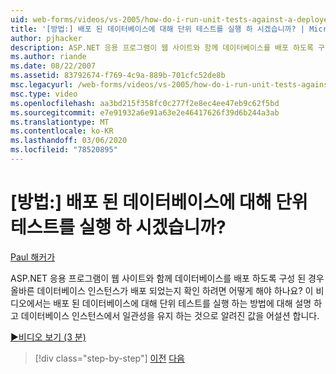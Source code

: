 ```yaml
---
uid: web-forms/videos/vs-2005/how-do-i-run-unit-tests-against-a-deployed-database
title: '[방법:] 배포 된 데이터베이스에 대해 단위 테스트를 실행 하 시겠습니까? | Microsoft Docs'
author: pjhacker
description: ASP.NET 응용 프로그램이 웹 사이트와 함께 데이터베이스를 배포 하도록 구성 된 경우 올바른 데이터베이스 인스턴스가 배포 되었는지 확인 하는 방법?...
ms.author: riande
ms.date: 08/22/2007
ms.assetid: 83792674-f769-4c9a-889b-701cfc52de8b
msc.legacyurl: /web-forms/videos/vs-2005/how-do-i-run-unit-tests-against-a-deployed-database
msc.type: video
ms.openlocfilehash: aa3bd215f358fc0c277f2e8ec4ee47eb9c62f5bd
ms.sourcegitcommit: e7e91932a6e91a63e2e46417626f39d6b244a3ab
ms.translationtype: MT
ms.contentlocale: ko-KR
ms.lasthandoff: 03/06/2020
ms.locfileid: "78520895"
---
```

# <a name="how-do-i-run-unit-tests-against-a-deployed-database"></a>[방법:] 배포 된 데이터베이스에 대해 단위 테스트를 실행 하 시겠습니까?

[Paul 해커가](https://github.com/pjhacker)

ASP.NET 응용 프로그램이 웹 사이트와 함께 데이터베이스를 배포 하도록 구성 된 경우 올바른 데이터베이스 인스턴스가 배포 되었는지 확인 하려면 어떻게 해야 하나요? 이 비디오에서는 배포 된 데이터베이스에 대해 단위 테스트를 실행 하는 방법에 대해 설명 하 고 데이터베이스 인스턴스에서 일관성을 유지 하는 것으로 알려진 값을 어설션 합니다.

[&#9654;비디오 보기 (3 분)](https://channel9.msdn.com/Blogs/ASP-NET-Site-Videos/how-do-i-run-unit-tests-against-a-deployed-database)

> [!div class="step-by-step"]
> [이전](how-do-i-deploy-a-web-application-during-a-team-build.md)
> [다음](how-do-i-enable-code-coverage-and-profiling-in-production-applications.md)
